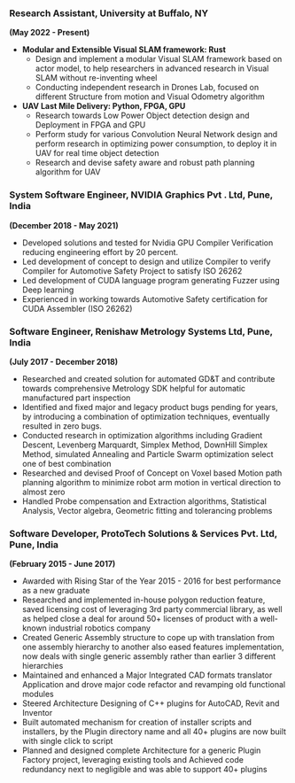 
### Research Assistant, University at Buffalo, NY
**(May 2022 - Present)** <br>
* **Modular and Extensible Visual SLAM framework: Rust**
    * Design and implement a modular Visual SLAM framework based on actor model, to help researchers in advanced research in Visual SLAM without re-inventing wheel
    * Conducting independent research in Drones Lab, focused on different Structure from motion and Visual Odometry algorithm
* **UAV Last Mile Delivery: Python, FPGA, GPU**
    * Research towards Low Power Object detection design and Deployment in FPGA and GPU
    * Perform study for various Convolution Neural Network design and perform research in optimizing power consumption, to deploy it in UAV for real time object detection
    * Research and devise safety aware and robust path planning algorithm for UAV

### System Software Engineer, NVIDIA Graphics Pvt . Ltd, Pune, India
**(December 2018 - May 2021)** <br>
* Developed solutions and tested for Nvidia GPU Compiler Verification reducing engineering effort by 20 percent.
* Led development of concept to design and utilize Compiler to verify Compiler for Automotive Safety Project to satisfy ISO 26262
* Led development of CUDA language program generating Fuzzer using Deep learning
* Experienced in working towards Automotive Safety certification for CUDA Assembler (ISO 26262)
 
### Software Engineer, Renishaw Metrology Systems Ltd, Pune, India
**(July 2017 - December 2018)** <br>
* Researched and created solution for automated GD&T and contribute towards comprehensive Metrology SDK helpful for automatic manufactured part inspection
* Identified and fixed major and legacy product bugs pending for years, by introducing a combination of optimization techniques, eventually resulted in zero bugs.
* Conducted research in  optimization algorithms including Gradient Descent, Levenberg Marquardt, Simplex Method, DownHill Simplex Method, simulated Annealing and Particle Swarm optimization select one of best combination
* Researched and devised Proof of Concept on Voxel based Motion path planning algorithm to minimize robot arm motion in vertical direction to almost zero
* Handled Probe compensation and Extraction algorithms, Statistical Analysis, Vector algebra, Geometric fitting and tolerancing problems
 
### Software Developer, ProtoTech Solutions & Services Pvt. Ltd, Pune, India
**(February 2015 - June 2017)** <br>
* Awarded with Rising Star of the Year 2015 - 2016 for best performance as a new graduate
* Researched and implemented in-house polygon reduction feature, saved licensing cost of leveraging 3rd party commercial library, as well as helped close a deal for around 50+ licenses of product with a well-known industrial robotics company
* Created Generic Assembly structure to cope up with translation from one assembly hierarchy to another also eased features implementation, now deals with single generic assembly rather than earlier 3 different hierarchies
* Maintained and enhanced a Major Integrated CAD formats translator Application and drove major code refactor and revamping old functional modules
* Steered Architecture Designing of C++ plugins for AutoCAD, Revit and Inventor
* Built automated mechanism for creation of installer scripts and installers, by the Plugin directory name and all 40+ plugins are now built with single click to script
* Planned and designed complete Architecture for a generic Plugin Factory project, leveraging existing tools and Achieved code redundancy next to negligible and was able to support 40+ plugins
